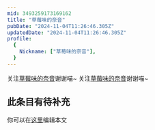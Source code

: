 ```yaml
---
mid: 3493259173169162
title: "草莓味的奈音"
pubDate: "2024-11-04T11:26:46.305Z"
updatedDate: "2024-11-04T11:26:46.305Z"
profile:
  {
    Nickname: ["草莓味的奈音"],
  }
---
```


关注[草莓味的奈音](https://space.bilibili.com/3493259173169162)谢谢喵~ 关注[草莓味的奈音](https://space.bilibili.com/3493259173169162)谢谢喵~

## 此条目有待补充
你可以在[这里](https://github.com/Yuhanawa/VTuber.ICU-Content/edit/master/v/草莓味的奈音/index.md)编辑本文
